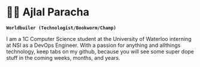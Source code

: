 # 🦹🏽 Ajlal Paracha

**`Worldbuiler (Technologist/Bookworm/Champ)`**

I am a 1C Computer Science student at the University of Waterloo interning at NSI as a DevOps Engineer. With a passion for anything and allthings technology, keep tabs on my github, because you will see some super dope stuff in the coming weeks, months, and years. 

